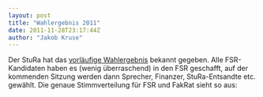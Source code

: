 ```yaml
---
layout: post
title: "Wahlergebnis 2011"
date: 2011-11-28T23:17:44Z
author: "Jakob Kruse"
---
```


<p>
Der StuRa hat das <a href="http://www.stura.tu-dresden.de/webfm_send/1221" class="urlextern" title="http://www.stura.tu-dresden.de/webfm_send/1221" rel="nofollow">vorläufige Wahlergebnis</a> bekannt gegeben. Alle FSR-Kandidaten haben es (wenig überraschend) in den FSR geschafft, auf der kommenden Sitzung werden dann Sprecher, Finanzer, StuRa-Entsandte etc. gewählt.
Die genaue Stimmverteilung für FSR und FakRat sieht so aus:
</p>
